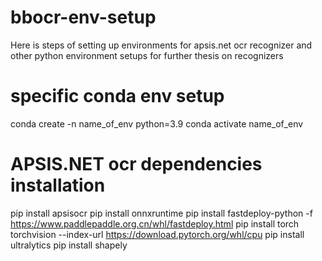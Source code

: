 # bbocr-env-setup
Here is steps of setting up environments for apsis.net ocr recognizer and other python environment setups for further thesis on recognizers

# specific conda env setup
conda create -n name_of_env python=3.9
conda activate name_of_env

# APSIS.NET ocr dependencies installation
pip install apsisocr
pip install onnxruntime
pip install fastdeploy-python -f https://www.paddlepaddle.org.cn/whl/fastdeploy.html
pip install torch torchvision --index-url https://download.pytorch.org/whl/cpu
pip install ultralytics
pip install shapely
